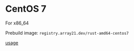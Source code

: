 # CentOS 7
For x86_64

Prebuild image: `registry.array21.dev/rust-amd64-centos7`

[usage](https://github.com/TobiasDeBruijn/Rust-Docker-Builders/blob/master/README.md)
